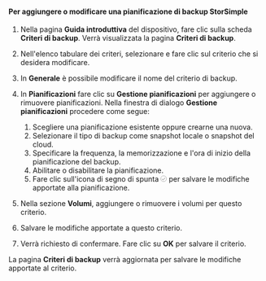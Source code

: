 
<!--author=SharS last changed: 9/15/15-->

#### Per aggiungere o modificare una pianificazione di backup StorSimple
1. Nella pagina **Guida introduttiva** del dispositivo, fare clic sulla scheda **Criteri di backup**. Verrà visualizzata la pagina **Criteri di backup**.
2. Nell'elenco tabulare dei criteri, selezionare e fare clic sul criterio che si desidera modificare.
3. In **Generale** è possibile modificare il nome del criterio di backup.
4. In **Pianificazioni** fare clic su **Gestione pianificazioni** per aggiungere o rimuovere pianificazioni. Nella finestra di dialogo **Gestione pianificazioni** procedere come segue:
   
   1. Scegliere una pianificazione esistente oppure crearne una nuova.
   2. Selezionare il tipo di backup come snapshot locale o snapshot del cloud.
   3. Specificare la frequenza, la memorizzazione e l'ora di inizio della pianificazione del backup.
   4. Abilitare o disabilitare la pianificazione.
   5. Fare clic sull'icona di segno di spunta ![icona del segno di spunta](./media/storsimple-add-modify-backup-schedule/HCS_CheckIcon-include.png) per salvare le modifiche apportate alla pianificazione.
5. Nella sezione **Volumi**, aggiungere o rimuovere i volumi per questo criterio.
6. Salvare le modifiche apportate a questo criterio.
7. Verrà richiesto di confermare. Fare clic su **OK** per salvare il criterio.

La pagina **Criteri di backup** verrà aggiornata per salvare le modifiche apportate al criterio.

<!---HONumber=Oct15_HO3-->